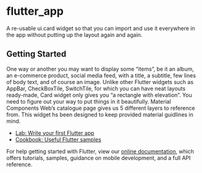 # flutter_app

A re-usable ui.card widget so that you can import and use it everywhere in the app without putting up the layout again and again.

## Getting Started

One way or another you may want to display some “items”, be it an album, an e-commerce product, social media feed, with a title, a subtitle, few lines of body text, and of course an image. Unlike other Flutter widgets such as AppBar, CheckBoxTile, SwitchTile, for which you can have neat layouts ready-made, Card widget only gives you “a rectangle with elevation”. You need to figure out your way to put things in it beautifully. Material Components Web’s catalogue page gives us 5 different layers to reference from. This widget hs been designed to keep provided material guidlines in mind.

- [Lab: Write your first Flutter app](https://flutter.io/docs/get-started/codelab)
- [Cookbook: Useful Flutter samples](https://flutter.io/docs/cookbook)

For help getting started with Flutter, view our 
[online documentation](https://flutter.io/docs), which offers tutorials, 
samples, guidance on mobile development, and a full API reference.

